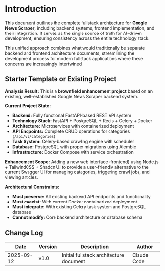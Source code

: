 # Introduction

This document outlines the complete fullstack architecture for **Google News Scraper**, including backend systems, frontend implementation, and their integration. It serves as the single source of truth for AI-driven development, ensuring consistency across the entire technology stack.

This unified approach combines what would traditionally be separate backend and frontend architecture documents, streamlining the development process for modern fullstack applications where these concerns are increasingly intertwined.

## Starter Template or Existing Project

**Analysis Result:** This is a **brownfield enhancement project** based on an existing, well-established Google News Scraper backend system.

**Current Project State:**
- **Backend:** Fully functional FastAPI-based REST API system
- **Technology Stack:** FastAPI + PostgreSQL + Redis + Celery + Docker
- **Architecture:** Microservices with containerized deployment
- **API Endpoints:** Complete CRUD operations for categories (`/api/v1/categories`)
- **Task System:** Celery-based crawling engine with scheduler
- **Database:** PostgreSQL with proper migrations using Alembic
- **Infrastructure:** Docker Compose with service orchestration

**Enhancement Scope:** Adding a new web interface (frontend) using Node.js + TailwindCSS + Shadcn UI to provide a user-friendly alternative to the current Swagger UI for managing categories, triggering crawl jobs, and viewing articles.

**Architectural Constraints:**
- **Must preserve:** All existing backend API endpoints and functionality
- **Must coexist:** With current Docker containerized deployment
- **Must integrate:** With existing Celery task system and PostgreSQL database
- **Cannot modify:** Core backend architecture or database schema

## Change Log

| Date | Version | Description | Author |
|------|---------|-------------|--------|
| 2025-09-12 | v1.0 | Initial fullstack architecture document | Claude Code |
